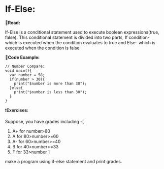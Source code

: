 # If-Else:
📖**Read:**
<p>
  If-Else is a conditional statement used to execute boolean expressions(true, false). This conditional statement is divided into two parts,
  If condition- which is executed when the condition evaluates to true and Else- which is executed when the condition is false
</p>

🎯**Code Example:**

```
// Number Compare:
void main(){
  var number = 58;  
  if(number > 30){
    print("$number is more than 30");
  }else{
    print("$number is less than 30");
  }  
}
```

❗**Exercises:**

Suppose, you have grades including 
-[
1. A+ for number>80
2. A for 80>number>=60
3. A- for 60>number>=40
4. B for 40>number>=33
5. F for 33>number
]

make a program using if-else statement and print grades.
